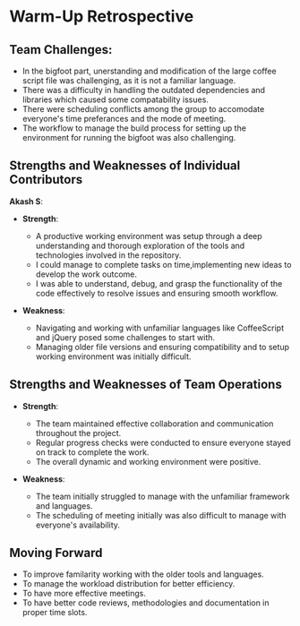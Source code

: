 # Warm-Up Retrospective

## Team Challenges:
- In the bigfoot part, unerstanding and modification of the large coffee script file was challenging, as it is not a familiar language.
- There was a difficulty in handling the outdated dependencies and libraries which caused some compatability issues.
- There were scheduling conflicts among the group to accomodate everyone's time preferances and the mode of meeting.
- The workflow to manage the build process for setting up the environment for running the bigfoot was also challenging.

## Strengths and Weaknesses of Individual Contributors

**Akash S**:
  - **Strength**: 
    - A productive working environment was setup through a deep understanding and thorough exploration of the tools and technologies involved in the repository.
    - I could manage to complete tasks on time,implementing new ideas to develop the work outcome.
    - I was able to understand, debug, and grasp the functionality of the code effectively to resolve issues and ensuring smooth workflow.

 - **Weakness**:
   - Navigating and working with unfamiliar languages like CoffeeScript and jQuery posed some challenges to start with.
   - Managing older file versions and ensuring compatibility and to setup working environment was initially difficult. 



## Strengths and Weaknesses of Team Operations

- **Strength**: 
  - The team maintained effective collaboration and communication throughout the project.
  - Regular progress checks were conducted to ensure everyone stayed on track to complete the work.
  - The overall dynamic and working environment were positive.

- **Weakness**:
  - The team initially struggled to manage with the unfamiliar framework and languages.
  - The scheduling of meeting initially was also difficult to manage with everyone's availability.  


## Moving Forward

- To improve familarity working with the older tools and languages.
- To manage the workload distribution for better efficiency.
- To have more effective meetings.
- To have better code reviews, methodologies and documentation in proper time slots. 
  

